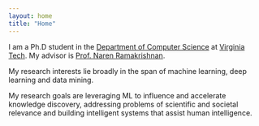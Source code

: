 ```yaml
---
layout: home
title: "Home"
---
```


I am a Ph.D student in the <a href="https://cs.vt.edu/"> Department of Computer Science</a> at <a href="https://vt.edu/">Virginia Tech</a>. My advisor is  <a href="https://people.cs.vt.edu/naren/"> Prof. Naren Ramakrishnan</a>.


My research interests lie broadly in the span of machine learning, deep learning and data mining. 


My research goals are leveraging ML to influence and accelerate knowledge discovery, addressing problems of scientific and societal relevance and building intelligent systems that assist human intelligence. 